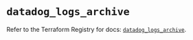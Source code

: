 # `datadog_logs_archive`

Refer to the Terraform Registry for docs: [`datadog_logs_archive`](https://registry.terraform.io/providers/datadog/datadog/3.59.1/docs/resources/logs_archive).
